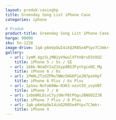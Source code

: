 ```yaml
---
layout: produk-casinghp
title: Greenday Song List iPhone Case
categories: iphone

# Produk
product-title: Greenday Song List iPhone Case
harga: 90000
sku: hn-1228
image-drive: 1qA-p6mVpOwI4ikQ2R85e4Ptpv7C3mkr-
gallery:
  - url: 1ymM_4gzSLjMB2yV9wulXTVnBrvESVXOZ
    title: iPhone 5 / 5s / SE
  - url: 1bAk-NUaDY2aZ1kyp8B53FyntgioNI_Mg
    title: iPhone 6 / 6s
  - url: 1PW0L2TzOZPNsTWWz5HGEP1e2N7poVHpf
    title: iPhone 6 Plus / 6s Plus
  - url: 1p1ou-NcFa66Ww-N3K3-ozutSO_zvyUBf
    title: iPhone 7 / 8
  - url: 1xbm9RLDivC7yjGNrP8tPGguJBNOOZZJB
    title: iPhone 7 Plus / 8 Plus
  - url: 1qA-p6mVpOwI4ikQ2R85e4Ptpv7C3mkr-
    title: iPhone X
---
```

